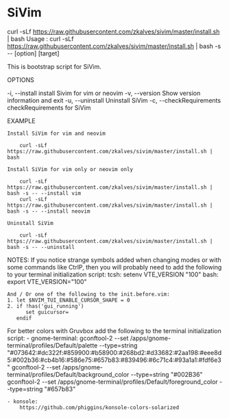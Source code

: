 # SiVim

curl -sLf https://raw.githubusercontent.com/zkalves/sivim/master/install.sh | bash
Usage : curl -sLf https://raw.githubusercontent.com/zkalves/sivim/master/install.sh | bash -s -- [option] [target]

  This is bootstrap script for SiVim.

OPTIONS

 -i, --install            install Sivim for vim or neovim
 -v, --version            Show version information and exit
 -u, --uninstall          Uninstall SiVim
 -c, --checkRequirements  checkRequirements for SiVim

EXAMPLE

    Install SiVim for vim and neovim

        curl -sLf https://raw.githubusercontent.com/zkalves/sivim/master/install.sh | bash

    Install SiVim for vim only or neovim only

        curl -sLf https://raw.githubusercontent.com/zkalves/sivim/master/install.sh | bash -s -- --install vim
        curl -sLf https://raw.githubusercontent.com/zkalves/sivim/master/install.sh | bash -s -- --install neovim

    Uninstall SiVim

        curl -sLf https://raw.githubusercontent.com/zkalves/sivim/master/install.sh | bash -s -- --uninstall


NOTES:
    If you notice strange symbols added when changing modes or with some commands like CtrlP, then you will probably
    need to add the following to your terminal initialization script:
    tcsh: setenv VTE_VERSION "100"
    bash: export VTE_VERSION="100"

    And / Or one of the following to the init.before.vim:
    1. let $NVIM_TUI_ENABLE_CURSOR_SHAPE = 0
    2. if !has('gui_running')
          set guicursor=
       endif


   For better colors with Gruvbox add the following to the terminal initialization script:
    - gnome-terminal:
       gconftool-2 --set /apps/gnome-terminal/profiles/Default/palette --type=string "#073642:#dc322f:#859900:#b58900:#268bd2:#d33682:#2aa198:#eee8d5:#002b36:#cb4b16:#586e75:#657b83:#839496:#6c71c4:#93a1a1:#fdf6e3"
       gconftool-2 --set /apps/gnome-terminal/profiles/Default/background_color --type=string "#002B36"
       gconftool-2 --set /apps/gnome-terminal/profiles/Default/foreground_color --type=string "#657b83"

    - konsole:
        https://github.com/phiggins/konsole-colors-solarized


